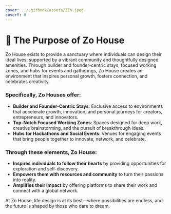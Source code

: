 ```yaml
---
cover: ../.gitbook/assets/ZZo.jpeg
coverY: 0
---
```


# 🎯 The Purpose of Zo House

Zo House exists to provide a sanctuary where individuals can design their ideal lives, supported by a vibrant community and thoughtfully designed amenities. Through builder and founder-centric stays, focused working zones, and hubs for events and gatherings, Zo House creates an environment that inspires personal growth, fosters connection, and celebrates creativity.

### Specifically, Zo Houses offer:

* **Builder and Founder-Centric Stays**: Exclusive access to environments that accelerate growth, innovation, and personal journeys for creators, entrepreneurs, and innovators.
* **Top-Notch Focused Working Zones**: Spaces designed for deep work, creative brainstorming, and the pursuit of breakthrough ideas.
* **Hubs for Hackathons and Social Events**: Venues for engaging events that bring people together to innovate, network, and celebrate.

### Through these elements, Zo House:

* **Inspires individuals to follow their hearts** by providing opportunities for exploration and self-discovery.
* **Empowers them with resources and community** to turn their passions into reality.
* **Amplifies their impact** by offering platforms to share their work and connect with a global network.

At Zo House, life design is at its best—where possibilities are endless, and the future is shaped by those who dare to dream.
